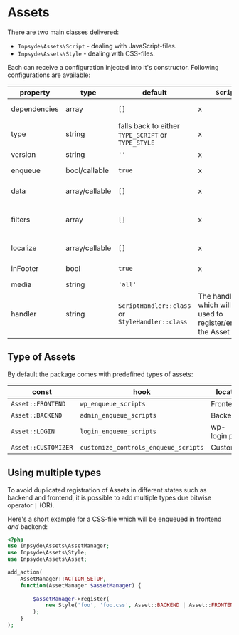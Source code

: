 # Assets
There are two main classes delivered:

* `Inpsyde\Assets\Script` - dealing with JavaScript-files.
* `Inpsyde\Assets\Style` - dealing with CSS-files.

Each can receive a configuration injected into it's constructor. Following configurations are available:

|property|type|default|`Script`|`Style`|description|
|----|----|----|----|----|----|
|dependencies|array|`[]`|x|x|all defined depending handles|
|type|string|falls back to either `TYPE_SCRIPT` or `TYPE_STYLE`|x|x|depending on type the `Asset` will enqueued in different locations|
|version|string|`''`|x|x|version of the given asset|
|enqueue|bool/callable|`true`|x|x|is the asset only registered or also enqueued|
|data|array/callable|`[]`|x|x|additional data assigned to the asset|
|filters|array|`[]`|x|x|an array of `Inpsyde\Assets\OutputFilter` or callable values to manipulate the output|
|localize|array/callable|`[]`|x| |localized array of data attached to scripts|
|inFooter|bool|`true`|x| |defines if the current string is printed in footer|
|media|string|`'all'`| |x|type of media for the style|
|handler|string|`ScriptHandler::class` or `StyleHandler::class`|The handler which will be used to register/enqueue the Asset|

## Type of Assets
By default the package comes with predefined types of assets:

|const|hook|location|
|---|---|---|
|`Asset::FRONTEND`|`wp_enqueue_scripts`|Frontend|
|`Asset::BACKEND`|`admin_enqueue_scripts`|Backend| 
|`Asset::LOGIN`|`login_enqueue_scripts`|wp-login.php|
|`Asset::CUSTOMIZER`|`customize_controls_enqueue_scripts`|Customizer|

## Using multiple types
To avoid duplicated registration of Assets in different states such as backend and frontend, it is possible to add multiple types due bitwise operator `|` (OR).

Here's a short example for a CSS-file which will be enqueued in frontend *and* backend:

```php
<?php
use Inpsyde\Assets\AssetManager;
use Inpsyde\Assets\Style;
use Inpsyde\Assets\Asset;

add_action( 
	AssetManager::ACTION_SETUP, 
	function(AssetManager $assetManager) {
	
		$assetManager->register(
			new Style('foo', 'foo.css', Asset::BACKEND | Asset::FRONTEND )
		);
	}
);
```